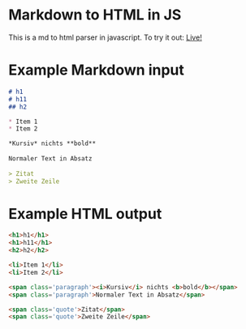 # Markdown to HTML in JS
This is a md to html parser in javascript. To try it out: [Live!](http://moritzgoeckel.com/Markdown-to-HTML/)

# Example Markdown input
```markdown
# h1
# h11
## h2

* Item 1
* Item 2

*Kursiv* nichts **bold**
			
Normaler Text in Absatz
			
> Zitat
> Zweite Zeile
```

# Example HTML output
```html
<h1>h1</h1>
<h1>h11</h1>
<h2>h2</h2>

<li>Item 1</li>
<li>Item 2</li>

<span class='paragraph'><i>Kursiv</i> nichts <b>bold</b></span>
<span class='paragraph'>Normaler Text in Absatz</span>

<span class='quote'>Zitat</span>
<span class='quote'>Zweite Zeile</span>	
```
